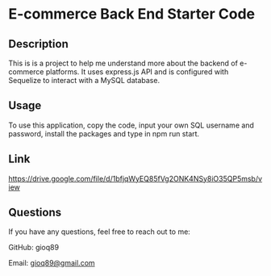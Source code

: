 # E-commerce Back End Starter Code

## Description
This is is a project to help me understand more about the backend of e-commerce platforms. It uses express.js API and is configured with Sequelize to interact with a MySQL database. 

## Usage
To use this application, copy the code, input your own SQL username and password, install the packages and type in npm run start.

## Link
https://drive.google.com/file/d/1bfjqWyEQ85fVg2ONK4NSy8iO35QP5msb/view

## Questions
If you have any questions, feel free to reach out to me:

GitHub: gioq89

Email: gioq89@gmail.com
